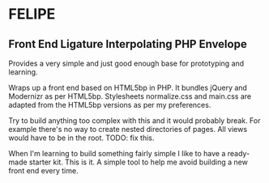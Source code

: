 # FELIPE

## Front End Ligature Interpolating PHP Envelope

Provides a very simple and just good enough base for prototyping and learning.

Wraps up a front end based on HTML5bp in PHP.
It bundles jQuery and Modernizr as per HTML5bp. Stylesheets normalize.css and main.css are adapted from the HTML5bp versions as per my preferences.

Try to build anything too complex with this and it would probably break.
For example there's no way to create nested directories of pages. All views would have to be in the root. TODO: fix this.

When I'm learning to build something fairly simple I like to have a ready-made starter kit.
This is it. A simple tool to help me avoid building a new front end every time. 

